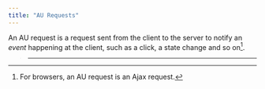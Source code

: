 ```yaml
---
title: "AU Requests"
---
```


An AU request is a request sent from the client to the server to notify
an *event* happening at the client, such as a click, a state change and
so on[^1].

> ------------------------------------------------------------------------
>
> <references/>



[^1]: For browsers, an AU request is an Ajax request.
